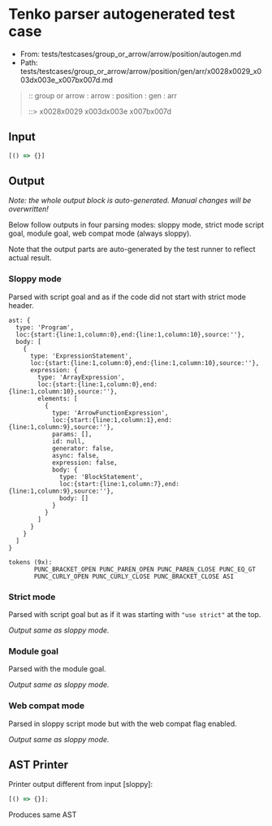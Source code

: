 # Tenko parser autogenerated test case

- From: tests/testcases/group_or_arrow/arrow/position/autogen.md
- Path: tests/testcases/group_or_arrow/arrow/position/gen/arr/x0028x0029_x003dx003e_x007bx007d.md

> :: group or arrow : arrow : position : gen : arr
>
> ::> x0028x0029 x003dx003e x007bx007d

## Input


`````js
[() => {}]
`````

## Output

_Note: the whole output block is auto-generated. Manual changes will be overwritten!_

Below follow outputs in four parsing modes: sloppy mode, strict mode script goal, module goal, web compat mode (always sloppy).

Note that the output parts are auto-generated by the test runner to reflect actual result.

### Sloppy mode

Parsed with script goal and as if the code did not start with strict mode header.

`````
ast: {
  type: 'Program',
  loc:{start:{line:1,column:0},end:{line:1,column:10},source:''},
  body: [
    {
      type: 'ExpressionStatement',
      loc:{start:{line:1,column:0},end:{line:1,column:10},source:''},
      expression: {
        type: 'ArrayExpression',
        loc:{start:{line:1,column:0},end:{line:1,column:10},source:''},
        elements: [
          {
            type: 'ArrowFunctionExpression',
            loc:{start:{line:1,column:1},end:{line:1,column:9},source:''},
            params: [],
            id: null,
            generator: false,
            async: false,
            expression: false,
            body: {
              type: 'BlockStatement',
              loc:{start:{line:1,column:7},end:{line:1,column:9},source:''},
              body: []
            }
          }
        ]
      }
    }
  ]
}

tokens (9x):
       PUNC_BRACKET_OPEN PUNC_PAREN_OPEN PUNC_PAREN_CLOSE PUNC_EQ_GT
       PUNC_CURLY_OPEN PUNC_CURLY_CLOSE PUNC_BRACKET_CLOSE ASI
`````

### Strict mode

Parsed with script goal but as if it was starting with `"use strict"` at the top.

_Output same as sloppy mode._

### Module goal

Parsed with the module goal.

_Output same as sloppy mode._

### Web compat mode

Parsed in sloppy script mode but with the web compat flag enabled.

_Output same as sloppy mode._

## AST Printer

Printer output different from input [sloppy]:

````js
[() => {}];
````

Produces same AST
